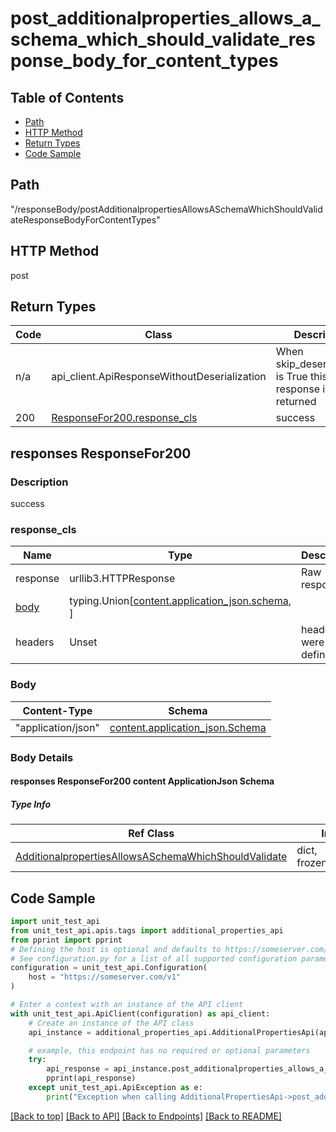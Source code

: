 <a name="postadditionalpropertiesallowsaschemawhichshouldvalidateresponsebodyforcontenttypes"></a>
# **post_additionalproperties_allows_a_schema_which_should_validate_response_body_for_content_types**

## Table of Contents
- [Path](#path)
- [HTTP Method](#http-method)
- [Return Types](#return-types)
- [Code Sample](#code-sample)

## Path
"/responseBody/postAdditionalpropertiesAllowsASchemaWhichShouldValidateResponseBodyForContentTypes"

## HTTP Method
post

## Return Types

Code | Class | Description
------------- | ------------- | -------------
n/a | api_client.ApiResponseWithoutDeserialization | When skip_deserialization is True this response is returned
200 | [ResponseFor200.response_cls](#response_200response_cls) | success

## responses ResponseFor200

### Description
success

### response_cls
Name | Type | Description  | Notes
------------- | ------------- | ------------- | -------------
response | urllib3.HTTPResponse | Raw response |
[body](#body) | typing.Union[[content.application_json.schema](#responses-responsefor200-content-applicationjson-schema), ] |  |
headers | Unset | headers were not defined |

### Body
Content-Type | Schema
------------ | -------
"application/json" | [content.application_json.Schema](#responses-responsefor200-content-applicationjson-schema)

### Body Details
#### responses ResponseFor200 content ApplicationJson Schema

##### Type Info
Ref Class | Input Type | Accessed Type | Description
--------- | ---------- | ------------- | ------------
[AdditionalpropertiesAllowsASchemaWhichShouldValidate](../../components/schemas/additionalproperties_allows_a_schema_which_should_validate.AdditionalpropertiesAllowsASchemaWhichShouldValidate.md#additionalproperties_allows_a_schema_which_should_validate) | dict, frozendict.frozendict,  | frozendict.frozendict,  |

## Code Sample

```python
import unit_test_api
from unit_test_api.apis.tags import additional_properties_api
from pprint import pprint
# Defining the host is optional and defaults to https://someserver.com/v1
# See configuration.py for a list of all supported configuration parameters.
configuration = unit_test_api.Configuration(
    host = "https://someserver.com/v1"
)

# Enter a context with an instance of the API client
with unit_test_api.ApiClient(configuration) as api_client:
    # Create an instance of the API class
    api_instance = additional_properties_api.AdditionalPropertiesApi(api_client)

    # example, this endpoint has no required or optional parameters
    try:
        api_response = api_instance.post_additionalproperties_allows_a_schema_which_should_validate_response_body_for_content_types()
        pprint(api_response)
    except unit_test_api.ApiException as e:
        print("Exception when calling AdditionalPropertiesApi->post_additionalproperties_allows_a_schema_which_should_validate_response_body_for_content_types: %s\n" % e)
```

[[Back to top]](#top) [[Back to API]](../AdditionalPropertiesApi.md) [[Back to Endpoints]](../../../../README.md#Endpoints) [[Back to README]](../../../../README.md)
